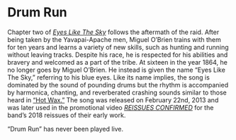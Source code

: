 # Drum Run

Chapter two of *[Eyes Like The Sky](https://kglw.net/discography/eyes-like-the-sky)* follows the aftermath of the raid. After being taken by the Yavapai-Apache men, Miguel O’Brien trains with them for ten years and learns a variety of new skills, such as hunting and running without leaving tracks. Despite his race, he is respected for his abilities and bravery and welcomed as a part of the tribe. At sixteen in the year 1864, he no longer goes by Miguel O’Brien. He instead is given the name “Eyes Like The Sky,” referring to his blue eyes. Like its name implies, the song is dominated by the sound of pounding drums but the rhythm is accompanied by harmonica, chanting, and reverberated crashing sounds similar to those heard in [“Hot Wax.”](https://kglw.net/song/hot-wax) The song was released on February 22nd, 2013 and was later used in the promotional video *[REISSUES CONFIRMED](https://www.youtube.com/watch?v=Y8pJ4zG0-J8)* for the band’s 2018 reissues of their early work.

“Drum Run” has never been played live.
